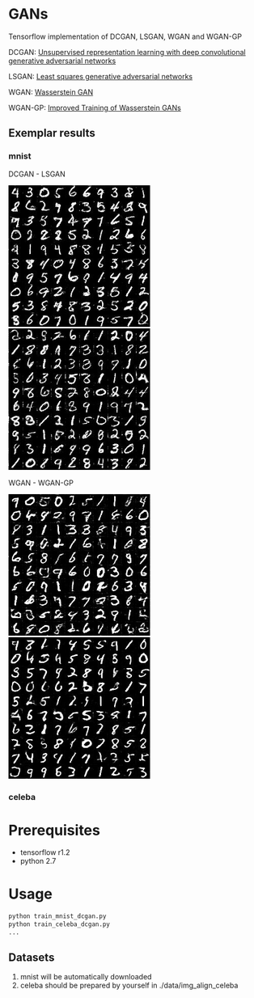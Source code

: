 # GANs

Tensorflow implementation of DCGAN, LSGAN, WGAN and WGAN-GP

DCGAN: [Unsupervised representation learning with deep convolutional generative adversarial networks](https://arxiv.org/abs/1511.06434) 

LSGAN: [Least squares generative adversarial networks](https://pdfs.semanticscholar.org/0bbc/35bdbd643fb520ce349bdd486ef2c490f1fc.pdf)

WGAN: [Wasserstein GAN](https://arxiv.org/abs/1701.07875)

WGAN-GP: [Improved Training of Wasserstein GANs](http://arxiv.org/abs/1704.00028)

## Exemplar results

### mnist 
DCGAN - LSGAN

![alt DCGAN](./pics/mnist_dcgan_Epoch_25.jpg) ![](./pics/mnist_lsgan_Epoch_25.jpg)

WGAN - WGAN-GP

![](./pics/mnist_wgan_Epoch_25.jpg) ![](./pics/mnist_wgan_gp_Epoch_25.jpg)

### celeba

# Prerequisites
- tensorflow r1.2
- python 2.7

# Usage
```
python train_mnist_dcgan.py
python train_celeba_dcgan.py
...
```

## Datasets
1. mnist will be automatically downloaded
2. celeba should be prepared by yourself in ./data/img_align_celeba